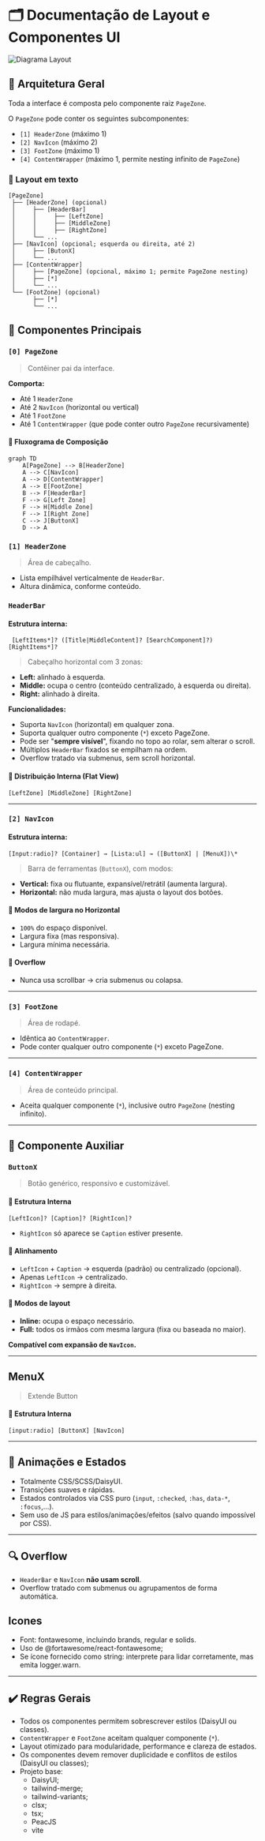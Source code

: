 # 🗂️ Documentação de Layout e Componentes UI

<img src="ui.svg" alt="Diagrama Layout" style="max-height:30vh;">

## 🔷 Arquitetura Geral

Toda a interface é composta pelo componente raiz `PageZone`.

O `PageZone` pode conter os seguintes subcomponentes:

- `[1] HeaderZone` (máximo 1)
- `[2] NavIcon` (máximo 2)
- `[3] FootZone` (máximo 1)
- `[4] ContentWrapper` (máximo 1, permite nesting infinito de `PageZone`)

### 📜 Layout em texto

```
[PageZone]
 ├── [HeaderZone] (opcional)
 │     ├── [HeaderBar]
 │     │     ├── [LeftZone]
 │     │     ├── [MiddleZone]
 │     │     ├── [RightZone]
 │     └── ...
 ├── [NavIcon] (opcional; esquerda ou direita, até 2)
 │     ├── [ButonX]
 │     └── ...
 ├── [ContentWrapper]
 │     ├── [PageZone] (opcional, máximo 1; permite PageZone nesting)
 │     ├── [*]
 │     └── ...
 └── [FootZone] (opcional)
       ├── [*]
       └── ...
```

## 🔹 Componentes Principais

### `[0] PageZone`

> Contêiner pai da interface.

**Comporta:**

- Até 1 `HeaderZone`
- Até 2 `NavIcon` (horizontal ou vertical)
- Até 1 `FootZone`
- Até 1 `ContentWrapper` (que pode conter outro `PageZone` recursivamente)

#### 🧩 Fluxograma de Composição

```mermaid
graph TD
    A[PageZone] --> B[HeaderZone]
    A --> C[NavIcon]
    A --> D[ContentWrapper]
    A --> E[FootZone]
    B --> F[HeaderBar]
    F --> G[Left Zone]
    F --> H[Middle Zone]
    F --> I[Right Zone]
    C --> J[ButtonX]
    D --> A
```

### `[1] HeaderZone`

> Área de cabeçalho.

- Lista empilhável verticalmente de `HeaderBar`.
- Altura dinâmica, conforme conteúdo.

### `HeaderBar`

#### Estrutura interna:

```
 [LeftItems*]? ([Title|MiddleContent]? [SearchComponent]?) [RightItems*]?
```

> Cabeçalho horizontal com 3 zonas:

- **Left:** alinhado à esquerda.
- **Middle:** ocupa o centro (conteúdo centralizado, à esquerda ou direita).
- **Right:** alinhado à direita.

**Funcionalidades:**

- Suporta `NavIcon` (horizontal) em qualquer zona.
- Suporta qualquer outro componente (`*`) exceto PageZone.
- Pode ser "**sempre visível**", fixando no topo ao rolar, sem alterar o scroll.
- Múltiplos `HeaderBar` fixados se empilham na ordem.
- Overflow tratado via submenus, sem scroll horizontal.

#### 📐 Distribuição Interna (Flat View)

```
[LeftZone] [MiddleZone] [RightZone]
```

---

### `[2] NavIcon`

#### Estrutura interna:

```
[Input:radio]? [Container] → [Lista:ul] → ([ButtonX] | [MenuX])\*
```

> Barra de ferramentas (`ButtonX`), com modos:

- **Vertical:** fixa ou flutuante, expansível/retrátil (aumenta largura).
- **Horizontal:** não muda largura, mas ajusta o layout dos botões.

#### 📐 Modos de largura no Horizontal

- `100%` do espaço disponível.
- Largura fixa (mas responsiva).
- Largura mínima necessária.

#### 📐 Overflow

- Nunca usa scrollbar → cria submenus ou colapsa.

---

### `[3] FootZone`

> Área de rodapé.

- Idêntica ao `ContentWrapper`.
- Pode conter qualquer outro componente (`*`) exceto PageZone.

---

### `[4] ContentWrapper`

> Área de conteúdo principal.

- Aceita qualquer componente (`*`), inclusive outro `PageZone` (nesting infinito).

---

## 🔘 Componente Auxiliar

### `ButtonX`

> Botão genérico, responsivo e customizável.

#### 📐 Estrutura Interna

```
[LeftIcon]? [Caption]? [RightIcon]?
```

- `RightIcon` só aparece se `Caption` estiver presente.

#### 📐 Alinhamento

- `LeftIcon` + `Caption` → esquerda (padrão) ou centralizado (opcional).
- Apenas `LeftIcon` → centralizado.
- `RightIcon` → sempre à direita.

#### 📐 Modos de layout

- **Inline:** ocupa o espaço necessário.
- **Full:** todos os irmãos com mesma largura (fixa ou baseada no maior).

**Compatível com expansão de `NavIcon`.**

---

## MenuX

> Extende Button

#### 📐 Estrutura Interna

```
[input:radio] [ButtonX] [NavIcon]
```

---

## 🔧 Animações e Estados

- Totalmente CSS/SCSS/DaisyUI.
- Transições suaves e rápidas.
- Estados controlados via CSS puro (`input`, `:checked`, `:has`, `data-*`, `:focus`,...).
- Sem uso de JS para estilos/animações/efeitos (salvo quando impossível por CSS).

---

## 🔍 Overflow

- `HeaderBar` e `NavIcon` **não usam scroll**.
- Overflow tratado com submenus ou agrupamentos de forma automática.

## Icones

- Font: fontawesome, incluindo brands, regular e solids.
- Uso de @fortawesome/react-fontawesome;
- Se ícone fornecido como string: interprete para lidar corretamente, mas emita logger.warn.

---

## ✔️ Regras Gerais

- Todos os componentes permitem sobrescrever estilos (DaisyUI ou classes).
- `ContentWrapper` e `FootZone` aceitam qualquer componente (`*`).
- Layout otimizado para modularidade, performance e clareza de estados.
- Os componentes devem remover duplicidade e conflitos de estilos (DaisyUI ou classes);
- Projeto base:
  - DaisyUI;
  - tailwind-merge;
  - tailwind-variants;
  - clsx;
  - tsx;
  - PeacJS
  - vite
